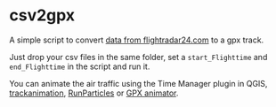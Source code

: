 # csv2gpx

A simple script to convert [data from flightradar24.com](https://www.flightradar24.com/blog/using-the-new-flightradar24-kml-and-csv-export-tools/) to a gpx track.

Just drop your csv files in the same folder, set a `start_Flighttime` and `end_Flighttime` in the script and run it.

You can animate the air traffic using the Time Manager plugin in QGIS, [trackanimation](https://github.com/JoanMartin/trackanimation), [RunParticles](https://github.com/dal/RunParticles) or [GPX animator](https://github.com/zdila/gpx-animator).
